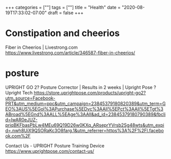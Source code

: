 +++
categories = [""]
tags = [""]
title = "Health"
date = "2020-08-19T17:33:02-07:00"
draft = false
+++

# Constipation and cheerios
Fiber in Cheerios | Livestrong.com
https://www.livestrong.com/article/346587-fiber-in-cheerios/

# posture

UPRIGHT GO 2? Posture Corrector | Results in 2 weeks | Upright Pose ? Upright Tech
https://store.uprightpose.com/products/upright-go2?utm_source=Facebook-PRT&utm_medium=ppc&utm_campaign=23845379180820389&utm_term=GEO%3AUS%5EGol%3APurchase%5EDvc%3AAll%5EPct%3AAll%5ETgt%3ABroad%5EGnd%3AALL%5EAge%3AAll&ad_id=23845379180790389&fbclid=IwAR0eJUZ-priqBKFbasPbLw4MEu69Q19D26w0KXq_ARseprYVrsb2Sg48wts&utm_expid=.nwh8UiX9QSORaKc3O8farg.1&utm_referrer=https%3A%2F%2Fl.facebook.com%2F

Contact Us - UPRIGHT Posture Training Device
https://www.uprightpose.com/contact-us/
